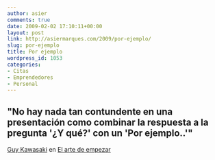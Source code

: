 ```yaml
---
author: asier
comments: true
date: 2009-02-02 17:10:11+00:00
layout: post
link: http://asiermarques.com/2009/por-ejemplo/
slug: por-ejemplo
title: Por ejemplo
wordpress_id: 1053
categories:
- Citas
- Emprendedores
- Personal
---
```


## "No hay nada tan contundente en una presentación como combinar la respuesta a la pregunta '¿Y qué?' con un 'Por ejemplo..'"




[Guy Kawasaki](http://www.guykawasaki.com/) en [El arte de empezar](http://www.casadellibro.com/libro-el-arte-de-empezar-el-libro-para-emprendedores-mas-util-escrito-hasta-la-fecha/2900001224110)
